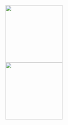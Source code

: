 <div align="center">
  <a href="https://github.com/otavyo01">
  <img height="180em" src="https://github-readme-stats.vercel.app/api?username=otavyo01&show_icons=true&theme=dracula&include_all_commits=true&count_private=true"/><br>
  <img height="180em" src="https://github-readme-stats.vercel.app/api/top-langs/?username=otavyo01&layout=compact&langs_count=7&theme=dracula"/>
</div>
